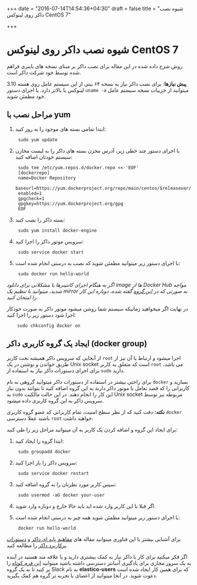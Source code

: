 +++
date = "2016-07-14T14:54:36+04:30"
draft = false
title = "شیوه نصب داکر روی لینوکس CentOS 7"

+++

شیوه نصب داکر روی لینوکس CentOS 7
===

روش شرح داده شده در این مقاله برای نصب داکر بر مبنای نسخه های باینری فراهم شده توسط خود شرکت داکر است.

**پیش نیازها**: برای نصب داکر نیاز به نسخه ۶۴ بیتی از این سیستم عامل روی هسته 3.10 لینوکس یا بالاتر دارد. با اجرای دستور `uname -a` میتوانید از جزییات نسخه سیستم عامل خود مطمئن شوید.

## مراحل نصب با yum

1. ابتدا تمامی بسته های موجود را به روز کنید:

        sudo yum update

1. با اجرای دستور چند خطی زیر، آدرس مخزن بسته های داکر را به لیست مخازن سیستم خودتان اضافه کنید:

        sudo tee /etc/yum.repos.d/docker.repo <<-'EOF'
        [dockerrepo]
        name=Docker Repository
        baseurl=https://yum.dockerproject.org/repo/main/centos/$releasever/
        enabled=1
        gpgcheck=1
        gpgkey=https://yum.dockerproject.org/gpg
        EOF

1. بسته داکر را نصب کنید:

        sudo yum install docker-engine

1. سرویس موتور داکر را اجرا کنید:

        sudo service docker start

1. با اجرای دستور زیر میتوانید مطمئن شوید که نصب به درستی انجام شده است:

        sudo docker run hello-world

*اگر به هنگام اجرای کانتینرها با مشکلاتی برای دانلود image ها از Docker Hub مواجه شدید، میتوانید با تنظیم یک mirror به صورتی که در [این گروه](https://groups.google.com/forum/#!topic/software-taak/xRmFWrozRoo) گفته شده، دوباره این کار را امتحان کنید.*

در نهایت اگر میخواهید زمانیکه سیستم شما روشن میشود موتور داکر به صورت خودکار اجرا شود دستور زیر را اجرا کنید:

        sudo chkconfig docker on


## ایجاد یک گروه کاربری داکر (docker group)

از آنجایی که سرویس داکر همیشه تحت کاربر `root` اجرا میشود و ارتباط با آن نیز از طریق خواندن و نوشتن در یک Unix socket است که متعلق به کاربر `root` می باشد، برای اجرای دستورات داکر نیاز به استفاده از `sudo‍` دارید.

برای راحتی بیشتر در استفاده از دستورات داکر میتوانید گروهی به نام `docker` بسازید و کاربرانی را که قصد تعامل با موتور داکر دارند به این گروه اضافه کنید تا بتوانند بدون نیاز به `sudo` این کار را انجام دهند. در این حالت مالکیت Unix socket مربوطه نیز توسط سرویس داکر به این گروه کاربری داده میشود.

**نکته:** دقت کنید که از نظر سطح امنیت، تمام کاربرانی که عضو گروه کاربری `docker` باشند عملا دسترسی `root` خواهند داشت.

برای ایجاد این گروه و اضافه کردن یک کاربر به آن میتوانید مراحل زیر را طی کنید:

1. ابتدا گروه را ایجاد کنید:

        sudo groupadd docker

1. سرویس داکر را باز اجرا کنید:

        sudo service docker restart

1. سپس کاربر مورد نظرتان را به گروه اضافه کنید:

        sudo usermod -aG docker your-user

1. اگر قبلا با این کاربر وارد شده اید باید حالا خارج و دوباره وارد شوید.

1. با اجرای دستور زیر میتوانید مطمئن شوید همه چیز به درستی انجام شده است:

        docker run hello-world

برای آشنایی بیشتر با این فناوری میتوانید مقاله های [مفاهیم پایه ای داکر](http://elastico.io/blog/docker-basic-concepts.html) و [دستورات پرکاربرد داکر](http://elastico.io/blog/useful-docker-commands.html) را مطالعه کنید.

اگر فکر میکنید برای کار با داکر نیاز به کمک بیشتری دارید و یا علاقه مند هستید در آینده به یک سرور مجازی برای یادگیری آسانتر دسترسی داشته باشید میتوانید [این فرم کوتاه](https://docs.google.com/forms/d/1fIYtXM6UaV5pFRBAkNKVNHzBnUg157Sedxds5xYPWDI/viewform?usp=send_form) را پر کنید تا به یک گروه Slack به نام **elastico-users** که برای همین کار ایجاد شده است دعوت شوید. در آنجا میتوانید از اعضای با تجربه تر گروه هم کمک بگیرید.